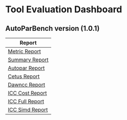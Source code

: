 # Tool Evaluation Dashboard

## AutoParBench version (1.0.1)
| Report |
| --- |
| [Metric Report](2019-10-24/Metrics-Report.md) |
| [Summary Report](2019-10-24/Summary-Report.md) |
| [Autopar Report](2019-10-24/Detailed-Report-Autopar.md) |
| [Cetus Report](2019-10-24/Detailed-Report-Cetus.md) |
| [Dawncc Report](2019-10-24/Detailed-Report-Dawncc.md) |
| [ICC Cost Report](2019-10-24/Detailed-Report-ICC_cost.md) |
| [ICC Full Report](2019-10-24/Detailed-Report-ICC_Full.md) |
| [ICC Simd Report](2019-10-24/Detailed-Report-ICC_Simd.md) |

